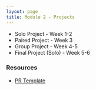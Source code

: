 ```yaml
---
layout: page
title: Module 2 - Projects
---
```


* Solo Project - Week 1-2
* Paired Project - Week 3
* Group Project - Week 4-5
* Final Project (Solo) - Week 5-6

### Resources
- [PR Template](./pr_template)